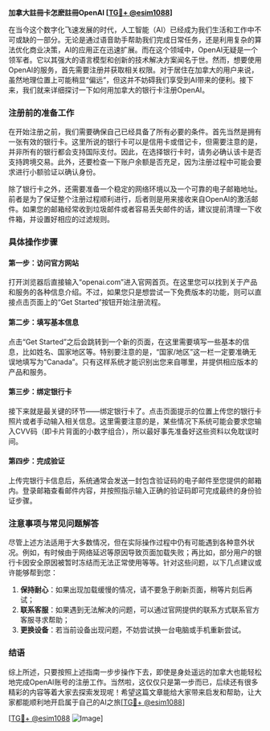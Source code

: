 **加拿大註冊卡怎麽註冊OpenAI [[TG💪+ @esim1088](https://t.me/s/esim1088)]**

在当今这个数字化飞速发展的时代，人工智能（AI）已经成为我们生活和工作中不可或缺的一部分。无论是通过语音助手帮助我们完成日常任务，还是利用复杂的算法优化商业决策，AI的应用正在迅速扩展。而在这个领域中，OpenAI无疑是一个领军者。它以其强大的语言模型和创新的技术解决方案闻名于世。然而，想要使用OpenAI的服务，首先需要注册并获取相关权限。对于居住在加拿大的用户来说，虽然地理位置上可能稍显“偏远”，但这并不妨碍我们享受到AI带来的便利。接下来，我们就来详细探讨一下如何用加拿大的银行卡注册OpenAI。

### 注册前的准备工作

在开始注册之前，我们需要确保自己已经具备了所有必要的条件。首先当然是拥有一张有效的银行卡。这里所说的银行卡可以是信用卡或借记卡，但需要注意的是，并非所有的银行都会支持国际支付。因此，在选择银行卡时，请务必确认该卡是否支持跨境交易。此外，还要检查一下账户余额是否充足，因为注册过程中可能会要求进行小额验证以确认身份。

除了银行卡之外，还需要准备一个稳定的网络环境以及一个可靠的电子邮箱地址。前者是为了保证整个注册过程顺利进行，后者则是用来接收来自OpenAI的激活邮件。如果您的邮箱经常收到垃圾邮件或者容易丢失邮件的话，建议提前清理一下收件箱，并设置好相应的过滤规则。

### 具体操作步骤

#### 第一步：访问官方网站

打开浏览器后直接输入“openai.com”进入官网首页。在这里您可以找到关于产品和服务的各种信息介绍。不过，如果您只是想尝试一下免费版本的功能，则可以直接点击页面上的“Get Started”按钮开始注册流程。

#### 第二步：填写基本信息

点击“Get Started”之后会跳转到一个新的页面，在这里需要填写一些基本的信息，比如姓名、国家地区等。特别要注意的是，“国家/地区”这一栏一定要准确无误地填写为“Canada”。只有这样系统才能识别出您来自哪里，并提供相应版本的产品和服务。

#### 第三步：绑定银行卡

接下来就是最关键的环节——绑定银行卡了。点击页面提示的位置上传您的银行卡照片或者手动输入相关信息。这里需要注意的是，某些情况下系统可能会要求您输入CVV码（即卡片背面的小数字组合），所以最好事先准备好这些资料以免耽误时间。

#### 第四步：完成验证

上传完银行卡信息后，系统通常会发送一封包含验证码的电子邮件至您提供的邮箱内。登录邮箱查看邮件内容，并按照指示输入正确的验证码即可完成最终的身份验证步骤。

### 注意事项与常见问题解答

尽管上述方法适用于大多数情况，但在实际操作过程中仍有可能遇到各种意外状况。例如，有时候由于网络延迟等原因导致页面加载失败；再比如，部分用户的银行卡因安全原因被暂时冻结而无法正常使用等等。针对这些问题，以下几点建议或许能够帮到您：

1. **保持耐心**：如果出现加载缓慢的情况，请不要急于刷新页面，稍等片刻后再试；
2. **联系客服**：如果遇到无法解决的问题，可以通过官网提供的联系方式联系官方客服寻求帮助；
3. **更换设备**：若当前设备出现问题，不妨尝试换一台电脑或手机重新尝试。

### 结语

综上所述，只要按照上述指南一步步操作下去，即使是身处遥远的加拿大也能轻松地完成OpenAI账号的注册工作。当然啦，这仅仅只是第一步而已，后续还有很多精彩的内容等着大家去探索发现呢！希望这篇文章能给大家带来启发和帮助，让大家都能顺利地开启属于自己的AI之旅[[TG💪+ @esim1088](https://t.me/s/esim1088)] 

[[TG💪+ @esim1088](https://t.me/s/esim1088) ![Image](https://i.postimg.cc/4NQfJmqS/Snipaste-2025-05-13-00-14-12.png)]